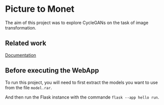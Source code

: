 
# Picture to Monet

The aim of this project was to explore CycleGANs on the task of image transformation. 

## Related work

[Documentation](https://github.com/Owe1n/ImageToMonet/ReportOnImageToMonet.pdf)


## Before executing the WebApp

To run this project, you will need to first extract the models you want to use from the file `model.rar`.

And then run the Flask instance with the commande `flask --app hello run`. 
